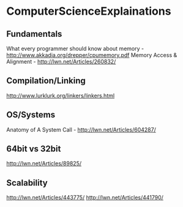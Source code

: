 ComputerScienceExplainations
============================

## Fundamentals
What every programmer should know about memory - http://www.akkadia.org/drepper/cpumemory.pdf
Memory Access & Alignment - http://lwn.net/Articles/260832/

## Compilation/Linking
http://www.lurklurk.org/linkers/linkers.html

## OS/Systems
Anatomy of A System Call - http://lwn.net/Articles/604287/

## 64bit vs 32bit
http://lwn.net/Articles/89825/

## Scalability 
http://lwn.net/Articles/443775/
http://lwn.net/Articles/441790/
